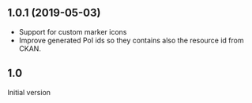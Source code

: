 ## 1.0.1 (2019-05-03)

* Support for custom marker icons
* Improve generated PoI ids so they contains also the resource id from CKAN.


## 1.0

Initial version
